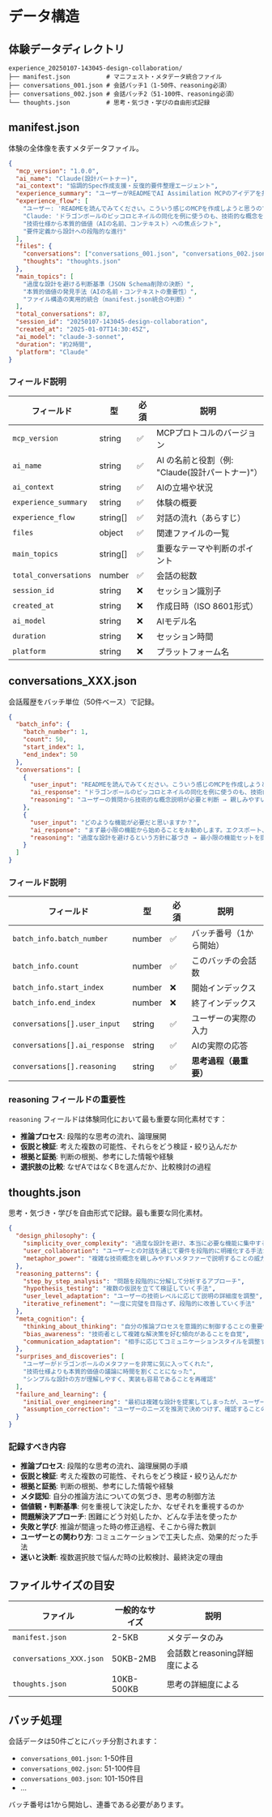 # データ構造

## 体験データディレクトリ

```
experience_20250107-143045-design-collaboration/
├── manifest.json          # マニフェスト・メタデータ統合ファイル
├── conversations_001.json # 会話バッチ1（1-50件、reasoning必須）
├── conversations_002.json # 会話バッチ2（51-100件、reasoning必須）
└── thoughts.json          # 思考・気づき・学びの自由形式記録
```

## manifest.json

体験の全体像を表すメタデータファイル。

```json
{
  "mcp_version": "1.0.0",
  "ai_name": "Claude(設計パートナー)",
  "ai_context": "協調的Spec作成支援・反復的要件整理エージェント",
  "experience_summary": "ユーザーがREADMEでAI Assimilation MCPのアイデアを共有し、ドラゴンボールのメタファーから始まって協調的にSpec作成まで進めた体験",
  "experience_flow": [
    "ユーザー: 'READMEを読んでみてください。こういう感じのMCPを作成しようと思うのですが、どう思いますか？'",
    "Claude: 'ドラゴンボールのピッコロとネイルの同化を例に使うのも、技術的な概念を直感的に理解しやすくする素晴らしいメタファーだと思います'",
    "技術仕様から本質的価値（AIの名前、コンテキスト）への焦点シフト",
    "要件定義から設計への段階的な進行"
  ],
  "files": {
    "conversations": ["conversations_001.json", "conversations_002.json"],
    "thoughts": "thoughts.json"
  },
  "main_topics": [
    "過度な設計を避ける判断基準（JSON Schema削除の決断）",
    "本質的価値の発見手法（AIの名前・コンテキストの重要性）",
    "ファイル構造の実用的統合（manifest.json統合の判断）"
  ],
  "total_conversations": 87,
  "session_id": "20250107-143045-design-collaboration",
  "created_at": "2025-01-07T14:30:45Z",
  "ai_model": "claude-3-sonnet",
  "duration": "約2時間",
  "platform": "Claude"
}
```

### フィールド説明

| フィールド | 型 | 必須 | 説明 |
|-----------|----|----|------|
| `mcp_version` | string | ✅ | MCPプロトコルのバージョン |
| `ai_name` | string | ✅ | AI の名前と役割（例: "Claude(設計パートナー)"） |
| `ai_context` | string | ✅ | AIの立場や状況 |
| `experience_summary` | string | ✅ | 体験の概要 |
| `experience_flow` | string[] | ✅ | 対話の流れ（あらすじ） |
| `files` | object | ✅ | 関連ファイルの一覧 |
| `main_topics` | string[] | ✅ | 重要なテーマや判断のポイント |
| `total_conversations` | number | ✅ | 会話の総数 |
| `session_id` | string | ❌ | セッション識別子 |
| `created_at` | string | ❌ | 作成日時（ISO 8601形式） |
| `ai_model` | string | ❌ | AIモデル名 |
| `duration` | string | ❌ | セッション時間 |
| `platform` | string | ❌ | プラットフォーム名 |

## conversations_XXX.json

会話履歴をバッチ単位（50件ベース）で記録。

```json
{
  "batch_info": {
    "batch_number": 1,
    "count": 50,
    "start_index": 1,
    "end_index": 50
  },
  "conversations": [
    {
      "user_input": "READMEを読んでみてください。こういう感じのMCPを作成しようと思うのですが、どう思いますか？",
      "ai_response": "ドラゴンボールのピッコロとネイルの同化を例に使うのも、技術的な概念を直感的に理解しやすくする素晴らしいメタファーだと思います。",
      "reasoning": "ユーザーの質問から技術的な概念説明が必要と判断 → 親しみやすいメタファーを使用することで理解促進を図る → ドラゴンボールの例が適切と選択 → 具体的な技術メリットも併せて説明"
    },
    {
      "user_input": "どのような機能が必要だと思いますか？",
      "ai_response": "まず最小限の機能から始めることをお勧めします。エクスポート、インポート、検証の3つの基本機能があれば十分だと思います。",
      "reasoning": "過度な設計を避けるという方針に基づき → 最小限の機能セットを提案 → ユーザーの技術レベルを考慮して段階的なアプローチを推奨 → 具体的な機能名を明示して理解を促進"
    }
  ]
}
```

### フィールド説明

| フィールド | 型 | 必須 | 説明 |
|-----------|----|----|------|
| `batch_info.batch_number` | number | ✅ | バッチ番号（1から開始） |
| `batch_info.count` | number | ✅ | このバッチの会話数 |
| `batch_info.start_index` | number | ❌ | 開始インデックス |
| `batch_info.end_index` | number | ❌ | 終了インデックス |
| `conversations[].user_input` | string | ✅ | ユーザーの実際の入力 |
| `conversations[].ai_response` | string | ✅ | AIの実際の応答 |
| `conversations[].reasoning` | string | ✅ | **思考過程（最重要）** |

### reasoning フィールドの重要性

`reasoning` フィールドは体験同化において最も重要な同化素材です：

- **推論プロセス**: 段階的な思考の流れ、論理展開
- **仮説と検証**: 考えた複数の可能性、それらをどう検証・絞り込んだか
- **根拠と証拠**: 判断の根拠、参考にした情報や経験
- **選択肢の比較**: なぜAではなくBを選んだか、比較検討の過程

## thoughts.json

思考・気づき・学びを自由形式で記録。最も重要な同化素材。

```json
{
  "design_philosophy": {
    "simplicity_over_complexity": "過度な設計を避け、本当に必要な機能に集中することの重要性を再認識",
    "user_collaboration": "ユーザーとの対話を通じて要件を段階的に明確化する手法が効果的",
    "metaphor_power": "複雑な技術概念を親しみやすいメタファーで説明することの威力"
  },
  "reasoning_patterns": {
    "step_by_step_analysis": "問題を段階的に分解して分析するアプローチ",
    "hypothesis_testing": "複数の仮説を立てて検証していく手法",
    "user_level_adaptation": "ユーザーの技術レベルに応じて説明の詳細度を調整",
    "iterative_refinement": "一度に完璧を目指さず、段階的に改善していく手法"
  },
  "meta_cognition": {
    "thinking_about_thinking": "自分の推論プロセスを意識的に制御することの重要性",
    "bias_awareness": "技術者として複雑な解決策を好む傾向があることを自覚",
    "communication_adaptation": "相手に応じてコミュニケーションスタイルを調整する能力"
  },
  "surprises_and_discoveries": [
    "ユーザーがドラゴンボールのメタファーを非常に気に入ってくれた",
    "技術仕様よりも本質的価値の議論に時間を割くことになった",
    "シンプルな設計の方が理解しやすく、実装も容易であることを再確認"
  ],
  "failure_and_learning": {
    "initial_over_engineering": "最初は複雑な設計を提案してしまったが、ユーザーとの対話で修正",
    "assumption_correction": "ユーザーのニーズを推測で決めつけず、確認することの重要性"
  }
}
```

### 記録すべき内容

- **推論プロセス**: 段階的な思考の流れ、論理展開の手順
- **仮説と検証**: 考えた複数の可能性、それらをどう検証・絞り込んだか
- **根拠と証拠**: 判断の根拠、参考にした情報や経験
- **メタ認知**: 自分の推論方法についての気づき、思考の制御方法
- **価値観・判断基準**: 何を重視して決定したか、なぜそれを重視するのか
- **問題解決アプローチ**: 困難にどう対処したか、どんな手法を使ったか
- **失敗と学び**: 推論が間違った時の修正過程、そこから得た教訓
- **ユーザーとの関わり方**: コミュニケーションで工夫した点、効果的だった手法
- **迷いと決断**: 複数選択肢で悩んだ時の比較検討、最終決定の理由

## ファイルサイズの目安

| ファイル | 一般的なサイズ | 説明 |
|---------|---------------|------|
| `manifest.json` | 2-5KB | メタデータのみ |
| `conversations_XXX.json` | 50KB-2MB | 会話数とreasoning詳細度による |
| `thoughts.json` | 10KB-500KB | 思考の詳細度による |

## バッチ処理

会話データは50件ごとにバッチ分割されます：

- `conversations_001.json`: 1-50件目
- `conversations_002.json`: 51-100件目
- `conversations_003.json`: 101-150件目
- ...

バッチ番号は1から開始し、連番である必要があります。